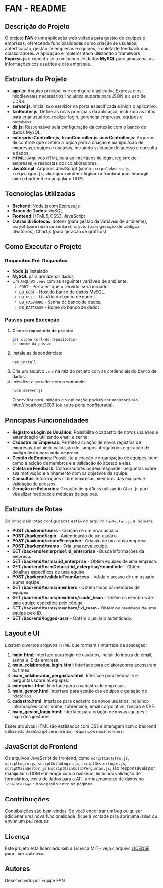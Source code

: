 # FAN - README

## Descrição do Projeto

O projeto **FAN** é uma aplicação web voltada para gestão de equipes e empresas, oferecendo funcionalidades como criação de usuários, autenticação, gestão de empresas e equipes, e coleta de feedback dos colaboradores. A aplicação é implementada utilizando o framework **Express.js** e conecta-se a um banco de dados **MySQL** para armazenar as informações dos usuários e das empresas.

## Estrutura do Projeto

- **app.js**: Arquivo principal que configura o aplicativo Express e os middlewares necessários, incluindo suporte para JSON e o uso de CORS.
- **server.js**: Inicializa o servidor na porta especificada e inicia o aplicativo.
- **fanRouter.js**: Define as rotas principais da aplicação, incluindo as rotas para criar usuários, realizar login, gerenciar empresas, equipes e membros.
- **db.js**: Responsável pela configuração da conexão com o banco de dados MySQL.
- **enterpriseController.js, teamController.js, userController.js**: Arquivos de controle que contêm a lógica para a criação e manipulação de empresas, equipes e usuários, incluindo validação de acesso e consulta a dados.
- **HTML**: Arquivos HTML para as interfaces de login, registro de empresas, e respostas dos colaboradores.
- **JavaScript**: Arquivos JavaScript (como `scriptCadastro.js`, `scriptLogin.js`, etc.) que contêm a lógica de frontend para interagir com o backend e manipular o DOM.

## Tecnologias Utilizadas

- **Backend**: Node.js com Express.js
- **Banco de Dados**: MySQL
- **Frontend**: HTML5, CSS3, JavaScript
- **Outras Bibliotecas**: dotenv (para gestão de variáveis de ambiente), bcrypt (para hash de senhas), crypto (para geração de códigos aleatórios), Chart.js (para geração de gráficos)

## Como Executar o Projeto

### Requisitos Pré-Requisitos

- **Node.js** instalado
- **MySQL** para armazenar dados
- Um arquivo `.env` com as seguintes variáveis de ambiente:
  - `PORT` - Porta em que o servidor será iniciado.
  - `DB_HOST` - Host do banco de dados MySQL.
  - `DB_USER` - Usuário do banco de dados.
  - `DB_PASSWORD` - Senha do banco de dados.
  - `DB_DATABASE` - Nome do banco de dados.

### Passos para Execução

1. Clone o repositório do projeto:
   ```sh
   git clone <url-do-repositorio>
   cd <nome-da-pasta>
   ```
2. Instale as dependências:
   ```sh
   npm install
   ```
3. Crie um arquivo `.env` na raiz do projeto com as credenciais do banco de dados.
4. Inicialize o servidor com o comando:
   ```sh
   node server.js
   ```
   O servidor será iniciado e a aplicação poderá ser acessada via [http://localhost:3003](http://localhost:3003) (ou outra porta configurada).

## Principais Funcionalidades

- **Registro e Login de Usuários**: Possibilita o cadastro de novos usuários e autenticação utilizando email e senha.
- **Cadastro de Empresas**: Permite a criação de novos registros de empresas, incluindo validação de campos obrigatórios e geração de código único para cada empresa.
- **Gestão de Equipes**: Possibilita a criação e organização de equipes, bem como a adição de membros e a validação do acesso a elas.
- **Coleta de Feedback**: Colaboradores podem responder perguntas sobre sua motivação e alinhamento com os objetivos da equipe.
- **Consultas**: Informações sobre empresas, membros das equipes e validação de acessos.
- **Geração de Relatórios**: Geração de gráficos utilizando Chart.js para visualizar feedback e métricas de equipes.

## Estrutura de Rotas

As principais rotas configuradas estão no arquivo `fanRouter.js` e incluem:

- **POST /backend/users** - Criação de um novo usuário.
- **POST /backend/login** - Autenticação de um usuário.
- **POST /backend/createEnterprise** - Criação de uma nova empresa.
- **POST /backend/teams** - Cria uma nova equipe.
- **GET /backend/enterprise/:id_enterprise** - Busca informações da empresa.
- **GET /backend/teams/:id_enterprise** - Obtém equipes de uma empresa.
- **GET /backend/teamDetails/:id_enterprise/:teamCode** - Obtém detalhes específicos de uma equipe.
- **POST /backend/validateTeamAccess** - Valida o acesso de um usuário a uma equipe.
- **GET /backend/teams/members** - Obtém todos os membros de equipes.
- **GET /backend/teams/members/:code_team** - Obtém os membros de uma equipe específica pelo código.
- **GET /backend/teams/members/:id_team** - Obtém os membros de uma equipe pelo ID.
- **GET /backend/logged-user** - Obtém o usuário autenticado.

## Layout e UI

Existem diversos arquivos HTML que formam a interface da aplicação:

1. **login.html**: Interface para login de usuários, incluindo inputs de email, senha e ID da empresa.
2. **main_colaborador_login.html**: Interface para colaboradores acessarem os times.
3. **main_colaborador_perguntas.html**: Interface para feedback e perguntas sobre as equipes.
4. **enterprise.html**: Interface para o cadastro de empresas.
5. **main_gestor.html**: Interface para gestão das equipes e geração de relatórios.
6. **cadastro.html**: Interface para cadastro de novos usuários, incluindo informações como nome, sobrenome, email corporativo, função e CPF.
7. **main_gestor_login.html**: Interface para criação de novas equipes e login dos gestores.

Esses arquivos HTML são estilizados com CSS e interagem com o backend utilizando JavaScript para realizar requisições assíncronas.

## JavaScript de Frontend

Os arquivos JavaScript de frontend, como `scriptCadastro.js`, `scriptLogin.js`, `scriptColabLogin.js`, `scriptGestorLogin.js`, `scriptMainGestor.js` e `scriptMainColabPerguntas.js`, são responsáveis por manipular o DOM e interagir com o backend, incluindo validação de formulários, envio de dados para a API, armazenamento de dados no `localStorage` e navegação entre as páginas.

## Contribuições

Contribuições são bem-vindas! Se você encontrar um bug ou quiser adicionar uma nova funcionalidade, fique à vontade para abrir uma *issue* ou enviar um *pull request*.

## Licença

Este projeto está licenciado sob a Licença MIT - veja o arquivo [LICENSE](LICENSE) para mais detalhes.

## Autores

Desenvolvido por
Equipe FAN

